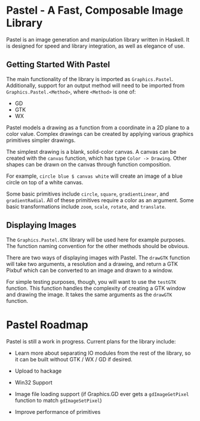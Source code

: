 Pastel - A Fast, Composable Image Library
=========================================

Pastel is an image generation and manipulation library written in
Haskell. It is designed for speed and library integration, as well
as elegance of use.

Getting Started With Pastel
---------------------------

The main functionality of the library is imported as `Graphics.Pastel`.
Additionally, support for an output method will need to be imported
from `Graphics.Pastel.<Method>`, where `<Method>` is one of:
  * GD
  * GTK
  * WX

Pastel models a drawing as a function from a coordinate in a 2D plane
to a color value. Complex drawings can be created by applying various
graphics primitives simpler drawings.

The simplest drawing is a blank, solid-color canvas. A canvas can be
created with the `canvas` function, which has type `Color -> Drawing`.
Other shapes can be drawn on the canvas through function composition.

For example, `circle blue $ canvas white` will create an image of a
blue circle on top of a white canvas.

Some basic primitives include `circle`, `square`, `gradientLinear`,
and `gradientRadial`. All of these primitives require a color as an
argument. Some basic transformations include `zoom`, `scale`,
`rotate`, and `translate`.

Displaying Images
-----------------

The `Graphics.Pastel.GTK` library will be used here for example
purposes. The function naming convention for the other methods
should be obvious.

There are two ways of displaying images with Pastel. The `drawGTK`
function will take two arguments, a resolution and a drawing, and
return a GTK Pixbuf which can be converted to an image and drawn
to a window.

For simple testing purposes, though, you will want to use the
`testGTK` function. This function handles the complexity of
creating a GTK window and drawing the image. It takes the same
arguments as the `drawGTK` function.

Pastel Roadmap
==============

Pastel is still a work in progress. Current plans for the library
include:

  * Learn more about separating IO modules from the rest of the
    library, so it can be built without GTK / WX / GD if desired.

  * Upload to hackage

  * Win32 Support

  * Image file loading support (if Graphics.GD ever gets a `gdImageGetPixel`
    function to match `gdImageSetPixel`)

  * Improve performance of primitives
